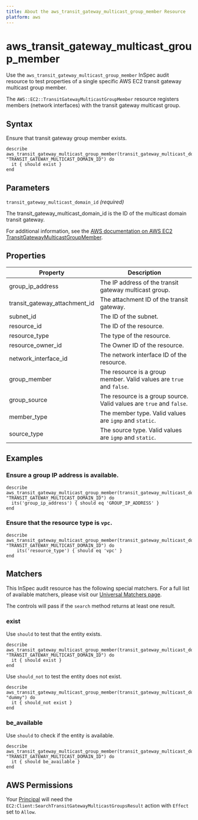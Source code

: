 ```yaml
---
title: About the aws_transit_gateway_multicast_group_member Resource
platform: aws
---
```


# aws\_transit\_gateway\_multicast\_group\_member

Use the `aws_transit_gateway_multicast_group_member` InSpec audit resource to test properties of a single specific AWS EC2 transit gateway multicast group member.

The `AWS::EC2::TransitGatewayMulticastGroupMember` resource registers members (network interfaces) with the transit gateway multicast group.

## Syntax

Ensure that transit gateway group member exists.

    describe aws_transit_gateway_multicast_group_member(transit_gateway_multicast_domain_id: "TRANSIT_GATEWAY_MULTICAST_DOMAIN_ID") do
      it { should exist }
    end

## Parameters

`transit_gateway_multicast_domain_id` _(required)_

The transit_gateway_multicast_domain_id is the ID of the multicast domain transit gateway.

For additional information, see the [AWS documentation on AWS EC2 TransitGatewayMulticastGroupMember](https://docs.aws.amazon.com/AWSCloudFormation/latest/UserGuide/aws-resource-ec2-transitgatewaymulticastgroupmember.html).

## Properties

| Property | Description|
| --- | --- |
| group_ip_address | The IP address of the transit gateway multicast group. |
| transit_gateway_attachment_id | The attachment ID of the transit gateway. |
| subnet_id | The ID of the subnet. |
| resource_id | The ID of the resource. |
| resource_type | The type of the resource. |
| resource_owner_id | The Owner ID of the resource. |
| network_interface_id | The network interface ID of the resource. |
| group_member | The resource is a group member. Valid values are `true` and `false`. |
| group_source | The resource is a group source. Valid values are `true` and `false`. |
| member_type | The member type. Valid values are `igmp` and `static`. |
| source_type | The source type. Valid values are `igmp` and `static`. |

## Examples

### Ensure a group IP address is available.

    describe aws_transit_gateway_multicast_group_member(transit_gateway_multicast_domain_id: "TRANSIT_GATEWAY_MULTICAST_DOMAIN_ID") do
      its('group_ip_address') { should eq 'GROUP_IP_ADDRESS' }
    end

### Ensure that the resource type is `vpc`.

    describe aws_transit_gateway_multicast_group_member(transit_gateway_multicast_domain_id: "TRANSIT_GATEWAY_MULTICAST_DOMAIN_ID") do
        its('resource_type') { should eq 'vpc' }
    end

## Matchers

This InSpec audit resource has the following special matchers. For a full list of available matchers, please visit our [Universal Matchers page](https://www.inspec.io/docs/reference/matchers/).

The controls will pass if the `search` method returns at least one result.

### exist

Use `should` to test that the entity exists.

    describe aws_transit_gateway_multicast_group_member(transit_gateway_multicast_domain_id: "TRANSIT_GATEWAY_MULTICAST_DOMAIN_ID") do
      it { should exist }
    end

Use `should_not` to test the entity does not exist.

    describe aws_transit_gateway_multicast_group_member(transit_gateway_multicast_domain_id: "dummy") do
      it { should_not exist }
    end

### be_available

Use `should` to check if the entity is available.

    describe aws_transit_gateway_multicast_group_member(transit_gateway_multicast_domain_id: "TRANSIT_GATEWAY_MULTICAST_DOMAIN_ID") do
      it { should be_available }
    end

## AWS Permissions

Your [Principal](https://docs.aws.amazon.com/IAM/latest/UserGuide/intro-structure.html#intro-structure-principal) will need the `EC2:Client:SearchTransitGatewayMulticastGroupsResult` action with `Effect` set to `Allow`.
